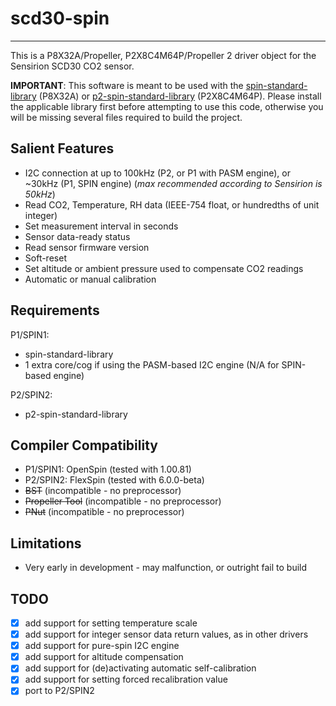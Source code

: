 # scd30-spin 
------------

This is a P8X32A/Propeller, P2X8C4M64P/Propeller 2 driver object for the Sensirion SCD30 CO2 sensor.

**IMPORTANT**: This software is meant to be used with the [spin-standard-library](https://github.com/avsa242/spin-standard-library) (P8X32A) or [p2-spin-standard-library](https://github.com/avsa242/p2-spin-standard-library) (P2X8C4M64P). Please install the applicable library first before attempting to use this code, otherwise you will be missing several files required to build the project.

## Salient Features

* I2C connection at up to 100kHz (P2, or P1 with PASM engine), or ~30kHz (P1, SPIN engine)
    (*max recommended according to Sensirion is 50kHz*)
* Read CO2, Temperature, RH data (IEEE-754 float, or hundredths of unit integer)
* Set measurement interval in seconds
* Sensor data-ready status
* Read sensor firmware version
* Soft-reset
* Set altitude or ambient pressure used to compensate CO2 readings
* Automatic or manual calibration

## Requirements

P1/SPIN1:
* spin-standard-library
* 1 extra core/cog if using the PASM-based I2C engine (N/A for SPIN-based engine)

P2/SPIN2:
* p2-spin-standard-library

## Compiler Compatibility

* P1/SPIN1: OpenSpin (tested with 1.00.81)
* P2/SPIN2: FlexSpin (tested with 6.0.0-beta)
* ~~BST~~ (incompatible - no preprocessor)
* ~~Propeller Tool~~ (incompatible - no preprocessor)
* ~~PNut~~ (incompatible - no preprocessor)

## Limitations

* Very early in development - may malfunction, or outright fail to build

## TODO

- [x] add support for setting temperature scale
- [x] add support for integer sensor data return values, as in other drivers
- [x] add support for pure-spin I2C engine
- [x] add support for altitude compensation
- [x] add support for (de)activating automatic self-calibration
- [x] add support for setting forced recalibration value
- [x] port to P2/SPIN2
